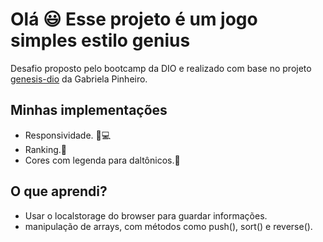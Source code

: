 # Olá :smiley: Esse projeto é um jogo simples estilo genius
Desafio proposto pelo bootcamp da DIO e realizado com base no projeto [genesis-dio](https://github.com/SpruceGabriela/genesis-dio/blob/master/README.md) da Gabriela Pinheiro.

## Minhas implementações
- Responsividade. :iphone::computer:
- Ranking.:muscle:
- Cores com legenda para daltônicos.:eyes:

## O que aprendi?
- Usar o localstorage do browser para guardar informações.
- manipulação de arrays, com métodos como push(), sort() e reverse().
